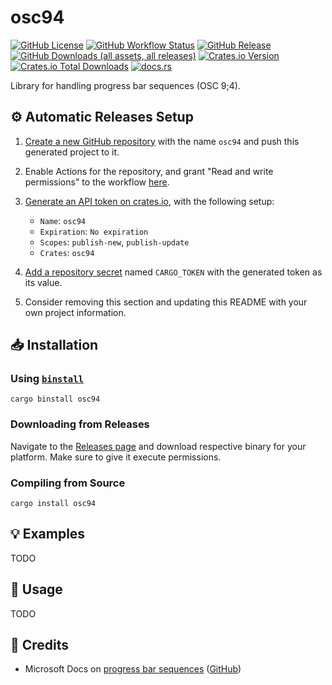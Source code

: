 # osc94

[![GitHub License](https://img.shields.io/github/license/PRO-2684/osc94?logo=opensourceinitiative)](https://github.com/PRO-2684/osc94/blob/main/LICENSE)
[![GitHub Workflow Status](https://img.shields.io/github/actions/workflow/status/PRO-2684/osc94/release.yml?logo=githubactions)](https://github.com/PRO-2684/osc94/blob/main/.github/workflows/release.yml)
[![GitHub Release](https://img.shields.io/github/v/release/PRO-2684/osc94?logo=githubactions)](https://github.com/PRO-2684/osc94/releases)
[![GitHub Downloads (all assets, all releases)](https://img.shields.io/github/downloads/PRO-2684/osc94/total?logo=github)](https://github.com/PRO-2684/osc94/releases)
[![Crates.io Version](https://img.shields.io/crates/v/osc94?logo=rust)](https://crates.io/crates/osc94)
[![Crates.io Total Downloads](https://img.shields.io/crates/d/osc94?logo=rust)](https://crates.io/crates/osc94)
[![docs.rs](https://img.shields.io/docsrs/osc94?logo=rust)](https://docs.rs/osc94)

Library for handling progress bar sequences (OSC 9;4).

## ⚙️ Automatic Releases Setup

1. [Create a new GitHub repository](https://github.com/new) with the name `osc94` and push this generated project to it.
2. Enable Actions for the repository, and grant "Read and write permissions" to the workflow [here](https://github.com/PRO-2684/osc94/settings/actions).
3. [Generate an API token on crates.io](https://crates.io/settings/tokens/new), with the following setup:

    - `Name`: `osc94`
    - `Expiration`: `No expiration`
    - `Scopes`: `publish-new`, `publish-update`
    - `Crates`: `osc94`

4. [Add a repository secret](https://github.com/PRO-2684/osc94/settings/secrets/actions) named `CARGO_TOKEN` with the generated token as its value.
5. Consider removing this section and updating this README with your own project information.

## 📥 Installation

### Using [`binstall`](https://github.com/cargo-bins/cargo-binstall)

```shell
cargo binstall osc94
```

### Downloading from Releases

Navigate to the [Releases page](https://github.com/PRO-2684/osc94/releases) and download respective binary for your platform. Make sure to give it execute permissions.

### Compiling from Source

```shell
cargo install osc94
```

## 💡 Examples

TODO

## 📖 Usage

TODO

## 🎉 Credits

- Microsoft Docs on [progress bar sequences](https://learn.microsoft.com/en-us/windows/terminal/tutorials/progress-bar-sequences) ([GitHub](https://github.com/MicrosoftDocs/terminal/blob/main/TerminalDocs/tutorials/progress-bar-sequences.md))
